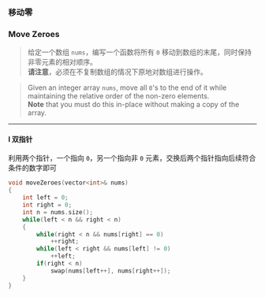 ### 移动零
### Move Zeroes

> 给定一个数组 `nums`，编写一个函数将所有 `0` 移动到数组的末尾，同时保持非零元素的相对顺序。  
> **请注意**，必须在不复制数组的情况下原地对数组进行操作。  

> Given an integer array `nums`, move all `0`'s to the end of it while maintaining the relative order of the non-zero elements.  
> **Note** that you must do this in-place without making a copy of the array.  

----------

#### I 双指针

利用两个指针，一个指向 `0`，另一个指向非 `0` 元素，交换后两个指针指向后续符合条件的数字即可  

```cpp
void moveZeroes(vector<int>& nums) 
{
    int left = 0;
    int right = 0;
    int n = nums.size();
    while(left < n && right < n)
    {
        while(right < n && nums[right] == 0)
            ++right;
        while(left < right && nums[left] != 0)
            ++left;
        if(right < n)
            swap(nums[left++], nums[right++]);
    }
}
```
